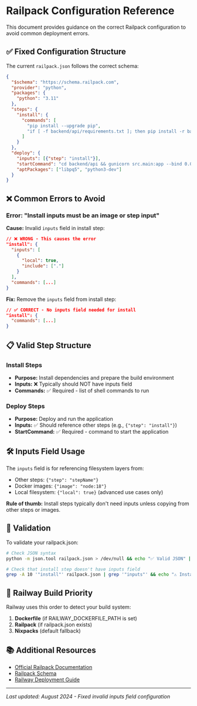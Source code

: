 # Railpack Configuration Reference

This document provides guidance on the correct Railpack configuration to avoid common deployment errors.

## ✅ Fixed Configuration Structure

The current `railpack.json` follows the correct schema:

```json
{
  "$schema": "https://schema.railpack.com",
  "provider": "python", 
  "packages": {
    "python": "3.11"
  },
  "steps": {
    "install": {
      "commands": [
        "pip install --upgrade pip",
        "if [ -f backend/api/requirements.txt ]; then pip install -r backend/api/requirements.txt; elif [ -f requirements.txt ]; then pip install -r requirements.txt; else echo ERROR: No requirements.txt found; exit 1; fi"
      ]
    }
  },
  "deploy": {
    "inputs": [{"step": "install"}],
    "startCommand": "cd backend/api && gunicorn src.main:app --bind 0.0.0.0:${PORT:-8000} --workers 4",
    "aptPackages": ["libpq5", "python3-dev"]
  }
}
```

## ❌ Common Errors to Avoid

### Error: "Install inputs must be an image or step input"

**Cause:** Invalid `inputs` field in install step:
```json
// ❌ WRONG - This causes the error
"install": {
  "inputs": [
    {
      "local": true,
      "include": ["."]
    }
  ],
  "commands": [...]
}
```

**Fix:** Remove the `inputs` field from install step:
```json
// ✅ CORRECT - No inputs field needed for install
"install": {
  "commands": [...]
}
```

## 📋 Valid Step Structure

### Install Steps
- **Purpose:** Install dependencies and prepare the build environment
- **Inputs:** ❌ Typically should NOT have inputs field
- **Commands:** ✅ Required - list of shell commands to run

### Deploy Steps  
- **Purpose:** Deploy and run the application
- **Inputs:** ✅ Should reference other steps (e.g., `{"step": "install"}`)
- **StartCommand:** ✅ Required - command to start the application

## 🛠️ Inputs Field Usage

The `inputs` field is for referencing filesystem layers from:
- Other steps: `{"step": "stepName"}`
- Docker images: `{"image": "node:18"}`
- Local filesystem: `{"local": true}` (advanced use cases only)

**Rule of thumb:** Install steps typically don't need inputs unless copying from other steps or images.

## 🧪 Validation

To validate your railpack.json:

```bash
# Check JSON syntax
python -m json.tool railpack.json > /dev/null && echo "✅ Valid JSON" || echo "❌ Invalid JSON"

# Check that install step doesn't have inputs field
grep -A 10 '"install"' railpack.json | grep '"inputs"' && echo "⚠️ Install step has inputs field" || echo "✅ Install step is clean"
```

## 🚀 Railway Build Priority

Railway uses this order to detect your build system:
1. **Dockerfile** (if RAILWAY_DOCKERFILE_PATH is set)
2. **Railpack** (if railpack.json exists) 
3. **Nixpacks** (default fallback)

## 📚 Additional Resources

- [Official Railpack Documentation](https://docs.railway.app/reference/railpack)
- [Railpack Schema](https://schema.railpack.com)
- [Railway Deployment Guide](../RAILWAY_DEPLOYMENT_GUIDE.md)

---

*Last updated: August 2024 - Fixed invalid inputs field configuration*